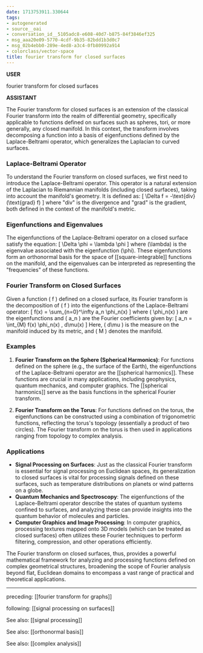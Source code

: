 ```yaml
---
date: 1713753911.330644
tags:
- autogenerated
- source__oai
- conversation_id__5105adc8-e608-40d7-b875-84f3846ef325
- msg_aaa20e09-5770-4cdf-9b35-82bdd1b3d0c7
- msg_02b4ebb0-289e-4ed8-a3c4-0fb80992a914
- colorclass/vector-space
title: fourier transform for closed surfaces
---
```


**USER**

fourier transform for closed surfaces


**ASSISTANT**

The Fourier transform for closed surfaces is an extension of the classical Fourier transform into the realm of differential geometry, specifically applicable to functions defined on surfaces such as spheres, tori, or more generally, any closed manifold. In this context, the transform involves decomposing a function into a basis of eigenfunctions defined by the Laplace-Beltrami operator, which generalizes the Laplacian to curved surfaces.

### Laplace-Beltrami Operator

To understand the Fourier transform on closed surfaces, we first need to introduce the Laplace-Beltrami operator. This operator is a natural extension of the Laplacian to Riemannian manifolds (including closed surfaces), taking into account the manifold's geometry. It is defined as:
\[ \Delta f = -\text{div}(\text{grad} f) \]
where "div" is the divergence and "grad" is the gradient, both defined in the context of the manifold's metric.

### Eigenfunctions and Eigenvalues

The eigenfunctions of the Laplace-Beltrami operator on a closed surface satisfy the equation:
\[ \Delta \phi = \lambda \phi \]
where \(\lambda\) is the eigenvalue associated with the eigenfunction \(\phi\). These eigenfunctions form an orthonormal basis for the space of [[square-integrable]] functions on the manifold, and the eigenvalues can be interpreted as representing the "frequencies" of these functions.

### Fourier Transform on Closed Surfaces

Given a function \( f \) defined on a closed surface, its Fourier transform is the decomposition of \( f \) into the eigenfunctions of the Laplace-Beltrami operator:
\[ f(x) = \sum_{n=0}^\infty a_n \phi_n(x) \]
where \( \phi_n(x) \) are the eigenfunctions and \( a_n \) are the Fourier coefficients given by:
\[ a_n = \int_{M} f(x) \phi_n(x) \, d\mu(x) \]
Here, \( d\mu \) is the measure on the manifold induced by its metric, and \( M \) denotes the manifold.

### Examples

1. **Fourier Transform on the Sphere (Spherical Harmonics)**: For functions defined on the sphere (e.g., the surface of the Earth), the eigenfunctions of the Laplace-Beltrami operator are the [[spherical harmonics]]. These functions are crucial in many applications, including geophysics, quantum mechanics, and computer graphics. The [[spherical harmonics]] serve as the basis functions in the spherical Fourier transform.

2. **Fourier Transform on the Torus**: For functions defined on the torus, the eigenfunctions can be constructed using a combination of trigonometric functions, reflecting the torus's topology (essentially a product of two circles). The Fourier transform on the torus is then used in applications ranging from topology to complex analysis.

### Applications

- **Signal Processing on Surfaces**: Just as the classical Fourier transform is essential for signal processing on Euclidean spaces, its generalization to closed surfaces is vital for processing signals defined on these surfaces, such as temperature distributions on planets or wind patterns on a globe.
- **Quantum Mechanics and Spectroscopy**: The eigenfunctions of the Laplace-Beltrami operator describe the states of quantum systems confined to surfaces, and analyzing these can provide insights into the quantum behavior of molecules and particles.
- **Computer Graphics and Image Processing**: In computer graphics, processing textures mapped onto 3D models (which can be treated as closed surfaces) often utilizes these Fourier techniques to perform filtering, compression, and other operations efficiently.

The Fourier transform on closed surfaces, thus, provides a powerful mathematical framework for analyzing and processing functions defined on complex geometrical structures, broadening the scope of Fourier analysis beyond flat, Euclidean domains to encompass a vast range of practical and theoretical applications.


---

preceding: [[fourier transform for graphs]]  


following: [[signal processing on surfaces]]

See also: [[signal processing]]


See also: [[orthonormal basis]]


See also: [[complex analysis]]